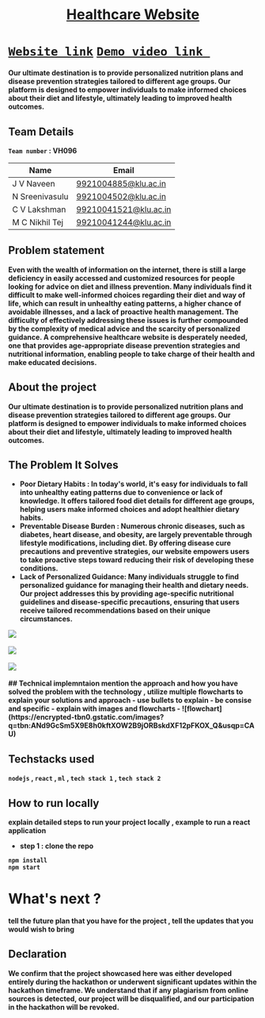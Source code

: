 <h1 align="center" style="border-bottom: none">
    <b>
        <a href=""> Healthcare Website </a><br>
</h1>

# [`Website link`](http://www.google.com)  [`Demo video link `](http://www.google.com)
Our ultimate destination is to provide personalized nutrition plans and disease prevention strategies tailored to different age groups. Our platform is designed to empower individuals to make informed choices about their diet and lifestyle, ultimately leading to improved health outcomes.

## Team Details
`Team number` : VH096

| Name    | Email           |
|---------|-----------------|
| J V Naveen | 9921004885@klu.ac.in |
| N Sreenivasulu | 9921004502@klu.ac.in |
| C V Lakshman | 99210041521@klu.ac.in |
| M C Nikhil Tej | 99210041244@klu.ac.in |


## Problem statement 
Even with the wealth of information on the internet, there is still a large deficiency in easily accessed and customized resources for people looking for advice on diet and illness prevention. Many individuals find it difficult to make well-informed choices regarding their diet and way of life, which can result in unhealthy eating patterns, a higher chance of avoidable illnesses, and a lack of proactive health management. The difficulty of effectively addressing these issues is further compounded by the complexity of medical advice and the scarcity of personalized guidance. A comprehensive healthcare website is desperately needed, one that provides age-appropriate disease prevention strategies and nutritional information, enabling people to take charge of their health and make educated decisions.

## About the project
Our ultimate destination is to provide personalized nutrition plans and disease prevention strategies tailored to different age groups. Our platform is designed to empower individuals to make informed choices about their diet and lifestyle, ultimately leading to improved health outcomes.

## The Problem It Solves
- **Poor Dietary Habits** : In today's world, it's easy for individuals to fall into unhealthy eating patterns due to convenience or lack of knowledge. It offers tailored food diet details for different age groups, helping users make informed choices and adopt healthier dietary habits.
- **Preventable Disease Burden** : Numerous chronic diseases, such as diabetes, heart disease, and obesity, are largely preventable through lifestyle modifications, including diet. By offering disease cure precautions and preventive strategies, our website empowers users to take proactive steps toward reducing their risk of developing these conditions.
- **Lack of Personalized Guidance**: Many individuals struggle to find personalized guidance for managing their health and dietary needs. Our project addresses this by providing age-specific nutritional guidelines and disease-specific precautions, ensuring that users receive tailored recommendations based on their unique circumstances.

<img src="https://graph.org/file/4e7f91089255fe8561978.jpg">
<br>
<br>
<img src="https://graph.org/file/cccc9e51b77bdda060fa7.jpg">
<br>
<br>
<img src="https://graph.org/file/39f6c06bba05eb798c747.jpg">
<br>
<br>
## Technical implemntaion 
mention the approach and how you have solved the problem with the technology , utilize multiple flowcharts to explain your solutions and approach
- use bullets to explain
- be consise and specific
- explain with images and flowcharts
- 
![flowchart](https://encrypted-tbn0.gstatic.com/images?q=tbn:ANd9GcSm5X9E8h0kftXOW2B9jORBskdXF12pFKOX_Q&usqp=CAU)

## Techstacks used 
`nodejs` , `react` , `ml` , `tech stack 1` , `tech stack 2`

## How to run locally 
explain detailed steps to run your project locally , example to run a react application 
- step 1 : clone the repo 
```
npm install
npm start
```

# What's next ?
tell the future plan that you have for the project , tell the updates that you would wish to bring

## Declaration
We confirm that the project showcased here was either developed entirely during the hackathon or underwent significant updates within the hackathon timeframe. We understand that if any plagiarism from online sources is detected, our project will be disqualified, and our participation in the hackathon will be revoked.

